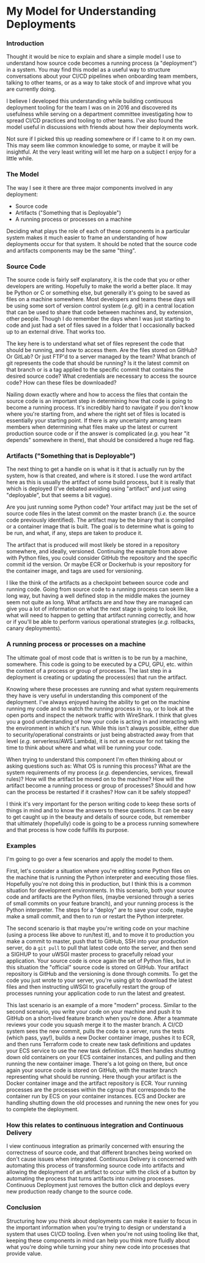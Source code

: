 # My Model for Understanding Deployments

### Introduction

Thought it would be nice to explain and share a simple model I use to
understand how source code becomes a running process (a "deployment") in a
system. You may find this model as a useful way to structure conversations about
your CI/CD pipelines when onboarding team members, talking to other teams, or as
a way to take stock of and improve what you are currently doing.

I believe I developed this understanding while building continuous
deployment tooling for the team I was on in 2016 and discovered its usefulness
while serving on a department committee investigating how to spread CI/CD
practices and tooling to other teams. I've also found the model useful in
discussions with friends about how their deployments work.

Not sure if I picked this up reading somewhere or if I came to it on my own.
This may seem like common knowledge to some, or maybe it will be insightful. At
the very least writing will let me harp on a subject I enjoy for a little while.

### The Model

The way I see it there are three major components involved in any deployment:
- Source code
- Artifacts ("Something that is Deployable")
- A running process or processes on a machine

Deciding what plays the role of each of these components in a particular system
makes it much easier to frame an understanding of how deployments occur for
that system. It should be noted that the source code and artifacts
components may be the same "thing".

### Source Code

The source code is fairly self explanatory, it is the code that you or other
developers are writing. Hopefully to make the world a better place. It may be
Python or C or something else, but generally it's going to be saved as files on
a machine somewhere. Most developers and teams these days will be using some
sort of version control system (_e.g._ git) in a central location that
can be used to share that code between machines and, by extension, other people.
Though I do remember the days when I was just starting to code and just had a
set of files saved in a folder that I occasionally backed up to an external
drive. That works too.

The key here is to understand what set of files represent the code that should
be running, and how to access them. Are the files stored on GitHub? Or GitLab?
Or just FTP'd to a server managed by the team? What branch of git represents
the code that should be running? Is it the latest commit on that branch or is a
tag applied to the specific commit that contains the desired source code? What
credentials are necessary to access the source code? How can these files be
downloaded?

Nailing down exactly where and how to access the files that contain the source
code is an important step in determining how that code is going to become a
running process. It's incredibly hard to navigate if you don't know where you're
starting from, and where the right set of files is located is essentially your
starting point. If there is any uncertainty among team members when determining
what files make up the latest or current production source code or if the answer
is complicated (_e.g._ you hear "it depends" somewhere in there), that should be
considered a huge red flag.

### Artifacts ("Something that is Deployable")

The next thing to get a handle on is what is it that is actually run by the
system, how is that created, and where is it stored. I use the word artifact
here as this is usually the artifact of some build process, but it is really
that which is deployed (I've debated avoiding using "artifact" and just using
"deployable", but that seems a bit vague).

Are you just running some Python code? Your artifact may just be the set of
source code files in the latest commit on the master branch (_i.e._ the source
code previously identified). The artifact may be the binary that is compiled or
a container image that is built. The goal is to determine what is
going to be run, and what, if any, steps are taken to produce it.

The artifact that is produced will most likely be stored in a repository
somewhere, and ideally, versioned. Continuing the example from above with Python
files, you could consider GitHub the repository and the specific commit id the
version. Or maybe ECR or Dockerhub is your repository for the container image,
and tags are used for versioning.

I like the think of the artifacts as a checkpoint between source code and
running code. Going from source code to a running process can seem like a long
way, but having a well defined stop in the middle makes the journey seem not
quite as long. What artifacts are and how they are managed can give you a lot
of information on what the next stage is going to look like, what will need to
happen to getting that artifact running correctly, and how or if you'll be able
to perform various operational strategies (_e.g._ rollbacks, canary
deployments).

### A running process or processes on a machine

The ultimate goal of most code that is written is to be run by a machine,
somewhere. This code is going to be executed by a CPU, GPU, etc. within the
context of a process or group of processes. The last step in a deployment
is creating or updating the process(es) that run the artifact.

Knowing where these processes are running and what system requirements
they have is very useful in understanding this component of the deployment. I've
always enjoyed having the ability to get on the machine running my code and to
watch the running process in `top`, or to look at the open ports and
inspect the network traffic with WireShark. I think that gives you a good
understanding of how your code is acting in and interacting with the environment
in which it's run. While this isn't always possible, either due to
security/operational constraints or just being abstracted away from that level
(_e.g._ serverless/AWS Lambda), it is not an excuse for not taking the time to
think about where and what will be running your code.

When trying to understand this component I'm often thinking about or asking
questions such as: What OS is running this process? What are the system
requirements of my process (_e.g._ dependencies, services, firewall rules)? How
will the artifact be moved on to the machine? How will the artifact become a
running process or group of processes? Should and how can the process be
restarted if it crashes? How can it be safely stopped?

I think it's very important for the person writing code to keep these sorts of
things in mind and to know the answers to these questions. It can be easy to get
caught up in the beauty and details of source code, but remember that ultimately
(hopefully) code is going to be a process running somewhere and that process is
how code fulfills its purpose.

### Examples

I'm going to go over a few scenarios and apply the model to them.

First, let's consider a situation where you're editing some Python files
on the machine that is running the Python interpreter and executing those files.
Hopefully you're not doing this in production, but I think this is a common
situation for development environments. In this scenario, both your source
code and artifacts are the Python files, (maybe versioned through a series of
small commits on your feature branch), and your running process is the Python
interpreter. The steps for a "deploy" are to save your code, maybe make a small
commit, and then to run or restart the Python interpreter.

The second scenario is that maybe you're writing code on your machine (using a
process like above to run/test it), and to move it to production you make a
commit to master, push that to GitHub, SSH into your production server, do a
`git pull` to pull that latest code onto the server, and then send a SIGHUP to
your uWSGI master process to gracefully reload your application. Your source
code is once again the set of Python files, but in this situation the "official"
source code is stored on GitHub. Your artifact repository is GitHub and the
versioning is done through commits. To get the code you just wrote to your
server, you're using git to download the latest files and then instructing uWSGI
to gracefully restart the group of processes running your application code to
run the latest and greatest.

This last scenario is an example of a more "modern" process. Similar to the
second scenario, you write your code on your machine and push it to GitHub on a
short-lived feature branch when you're done. After a teammate reviews your code
you squash merge it to the master branch. A CI/CD system sees the new commit,
pulls the code to a server, runs the tests (which pass, yay!), builds a new
Docker container image, pushes it to ECR, and then runs Terraform code to create
new task definitions and updates your ECS service to use the new task definition.
ECS then handles shutting down old containers on your ECS container instances,
and pulling and then running the new container image. There's a lot going on
there, but once again your source code is stored on GitHub, with the master
branch representing what should be running. Here though your artifact is the
Docker container image and the artifact repository is ECR. Your running
processes are the processes within the cgroup that corresponds to the container
run by ECS on your container instances. ECS and Docker are handling shutting
down the old processes and running the new ones for you to complete the
deployment.

### How this relates to continuous integration and Continuous Delivery

I view continuous integration as primarily concerned with ensuring the
correctness of source code, and that different branches being worked on don't
cause issues when integrated. Continuous Delivery is concerned with automating
this process of transforming source code into artifacts and allowing
the deployment of an artifact to occur with the click of a button by automating
the process that turns artifacts into running processes. Continuous Deployment
just removes the button click and deploys every new production ready change to
the source code.

### Conclusion

Structuring how you think about deployments can make it easier to focus in the
important information when you're trying to design or understand a system that
uses CI/CD tooling. Even when you're not using tooling like that, keeping these
components in mind can help you think more fluidly about what you're doing while
turning your shiny new code into processes that provide value.
